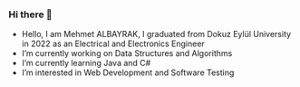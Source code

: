 ### Hi there 👋


- Hello, I am Mehmet ALBAYRAK, I graduated from Dokuz Eylül University in 2022 as an Electrical and Electronics Engineer
- I’m currently working on Data Structures and Algorithms
- I’m currently learning Java and C#
- I’m interested in Web Development and Software Testing
